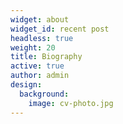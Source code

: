 ```yaml
---
widget: about
widget_id: recent post
headless: true
weight: 20
title: Biography
active: true
author: admin
design:
  background:
    image: cv-photo.jpg
---
```

